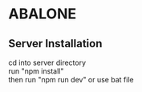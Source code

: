 # ABALONE

## Server Installation

cd into server directory\
run "npm install"\
then run "npm run dev" or use bat file
